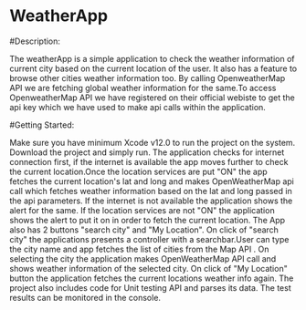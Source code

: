 #  WeatherApp

#Description:

The weatherApp is a simple application to check the weather information of current city based on the current location of the user.
It also has a feature to browse other cities weather information too.
By calling OpenweatherMap API we are fetching global weather information for the same.To access OpenweatherMap API we have registered on their official webiste to get the api key which we have used to make api calls within the application.

#Getting Started:

Make sure you have minimum Xcode v12.0 to run the project on the system.
Download the project and simply run.
The application checks for internet connection first, if the internet is available the app moves further to check the current location.Once the location services are put "ON" the app fetches the current location's lat and long and makes OpenWeatherMap api call which fetches weather information based on the lat and long  passed in the api parameters.
If the internet is not available the application shows the alert for the same.
If the location services are not "ON" the application shows the alert to put it on in order to fetch the current location.
The App also has 2 buttons "search city" and "My Location".
On click of "search city" the applications presents a controller with a searchbar.User can type the city name and app fetches the  list of cities from the Map API . On selecting the city the application makes OpenWeatherMap API call and  shows weather information of the selected city.
On click of "My Location" button the application fetches the current locations weather info again.
The project also includes code for Unit testing  API and parses its data.
The test results can be monitored in the console.



